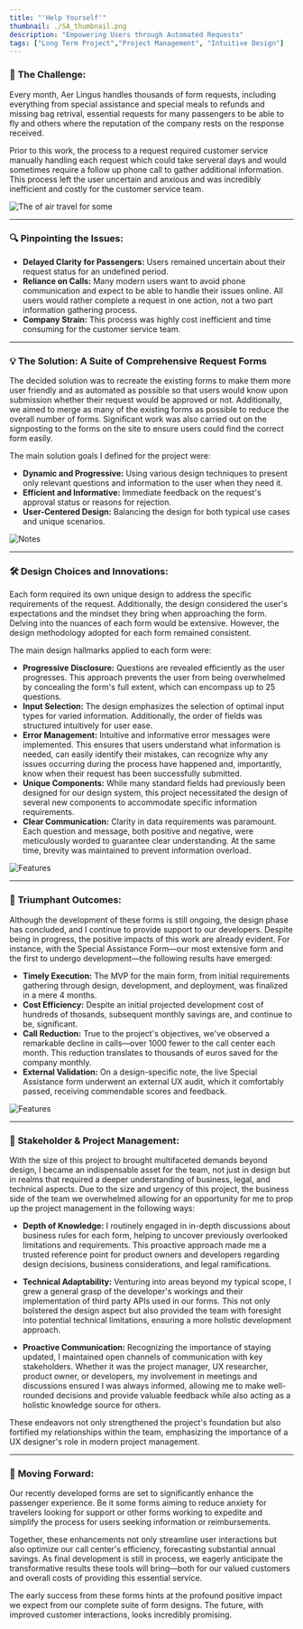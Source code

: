 ```yaml
---
title: "'Help Yourself'"
thumbnail: ./SA_thumbnail.png
description: "Empowering Users through Automated Requests"
tags: ["Long Term Project","Project Management", "Intuitive Design"]
---
```

<div class="kg-card kg-image-card kg-width-full">

</div>

### 🚀 **The Challenge:**
Every month, Aer Lingus handles thousands of form requests, including everything from special assistance and special meals to refunds and missing bag retrival, essential requests for many passengers to be able to fly and others where the reputation of the company rests on the response received.

Prior to this work, the process to a request required customer service manually handling each request which could take serveral days and would sometimes require a follow up phone call to gather additional information. This process left the user uncertain and anxious and was incredibly inefficient and costly for the customer service team.

![The of air travel for some](./SA_Img_1.png "Air travel can be challenging for some without support")

<hr />

### 🔍 **Pinpointing the Issues:**
- **Delayed Clarity for Passengers:** Users remained uncertain about their request status for an undefined period.
- **Reliance on Calls:** Many modern users want to avoid phone communication and expect to be able to handle their issues online. All users would rather complete a request in one action, not a two part information gathering process.
- **Company Strain:** This process was highly cost inefficient and time consuming for the customer service team.

<hr />

### 💡 **The Solution: A Suite of Comprehensive Request Forms**
The decided solution was to recreate the existing forms to make them more user friendly and as automated as possible so that users would know upon submission whether their request would be approved or not. Additionally, we aimed to merge as many of the existing forms as possible to reduce the overall number of forms. Significant work was also carried out on the signposting to the forms on the site to ensure users could find the correct form easily. 

The main solution goals I defined for the project were:
- **Dynamic and Progressive:** Using various design techniques to present only relevant questions and information to the user when they need it.
- **Efficient and Informative:** Immediate feedback on the request's approval status or reasons for rejection.
- **User-Centered Design:** Balancing the design for both typical use cases and unique scenarios.

![Notes](./SA_notes.png "")

<hr />

### 🛠 **Design Choices and Innovations:**
Each form required its own unique design to address the specific requirements of the request. Additionally, the design considered the user's expectations and the mindset they bring when approaching the form. Delving into the nuances of each form would be extensive. However, the design methodology adopted for each form remained consistent. 

The main design hallmarks applied to each form were:
- **Progressive Disclosure:** Questions are revealed efficiently as the user progresses. This approach prevents the user from being overwhelmed by concealing the form's full extent, which can encompass up to 25 questions.
- **Input Selection:** The design emphasizes the selection of optimal input types for varied information. Additionally, the order of fields was structured intuitively for user ease.
- **Error Management:** Intuitive and informative error messages were implemented. This ensures that users understand what information is needed, can easily identify their mistakes, can recognize why any issues occurring during the process have happened and, importantly, know when their request has been successfully submitted.
- **Unique Components:** While many standard fields had previously been designed for our design system, this project necessitated the design of several new components to accommodate specific information requirements.
- **Clear Communication:** Clarity in data requirements was paramount. Each question and message, both positive and negative, were meticulously worded to guarantee clear understanding. At the same time, brevity was maintained to prevent information overload.

![Features](./SA_features.png "")


<hr />

### 🎉 **Triumphant Outcomes:**
Although the development of these forms is still ongoing, the design phase has concluded, and I continue to provide support to our developers. Despite being in progress, the positive impacts of this work are already evident. For instance, with the Special Assistance Form—our most extensive form and the first to undergo development—the following results have emerged:
- **Timely Execution:** The MVP for the main form, from initial requirements gathering through design, development, and deployment, was finalized in a mere 4 months.
- **Cost Efficiency:** Despite an initial projected development cost of hundreds of thosands, subsequent monthly savings are, and continue to be, significant.
- **Call Reduction:** True to the project's objectives, we've observed a remarkable decline in calls—over 1000 fewer to the call center each month. This reduction translates to thousands of euros saved for the company monthly.
- **External Validation:** On a design-specific note, the live Special Assistance form underwent an external UX audit, which it comfortably passed, receiving commendable scores and feedback.

![Features](./SA_success.png "")

<hr />

### 🤝 **Stakeholder & Project Management:**
With the size of this project to brought multifaceted demands beyond design, I became an indispensable asset for the team, not just in design but in realms that required a deeper understanding of business, legal, and technical aspects. Due to the size and urgency of this project, the business side of the team we overwhelmed allowing for an opportunity for me to prop up the project management in the following ways:

- **Depth of Knowledge:** I routinely engaged in in-depth discussions about business rules for each form, helping to uncover previously overlooked limitations and requirements. This proactive approach made me a trusted reference point for product owners and developers regarding design decisions, business considerations, and legal ramifications.

- **Technical Adaptability:** Venturing into areas beyond my typical scope, I grew a general grasp of the developer's workings and their implementation of third party APIs used in our forms. This not only bolstered the design aspect but also provided the team with foresight into potential technical limitations, ensuring a more holistic development approach.

- **Proactive Communication:** Recognizing the importance of staying updated, I maintained open channels of communication with key stakeholders. Whether it was the project manager, UX researcher, product owner, or developers, my involvement in meetings and discussions ensured I was always informed, allowing me to make well-rounded decisions and provide valuable feedback while also acting as a holistic knowledge source for others.

These endeavors not only strengthened the project's foundation but also fortified my relationships within the team, emphasizing the importance of a UX designer's role in modern project management.

<hr />

### 🔮 **Moving Forward:**
Our recently developed forms are set to significantly enhance the passenger experience. Be it some forms aiming to reduce anxiety for travelers looking for support or other forms working to expedite and simplify the process for users seeking information or reimbursements. 

Together, these enhancements not only streamline user interactions but also optimize our call center's efficiency, forecasting substantial annual savings. As final development is still in process, we eagerly anticipate the transformative results these tools will bring—both for our valued customers and overall costs of providing this essential service. 

The early success from these forms hints at the profound positive impact we expect from our complete suite of form designs. The future, with improved customer interactions, looks incredibly promising.
